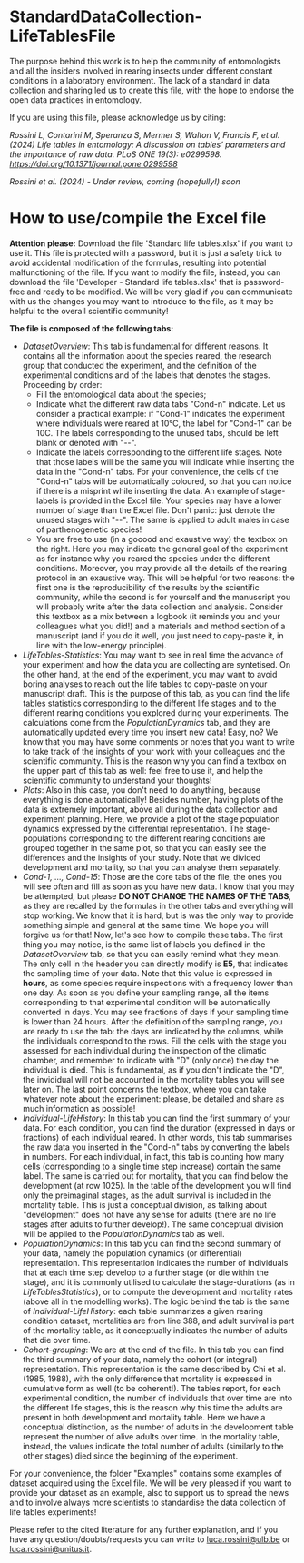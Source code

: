 # StandardDataCollection-LifeTablesFile

The purpose behind this work is to help the community of entomologists and all the insiders involved in rearing insects under different constant conditions in a laboratory environment. The lack of a standard in data collection and sharing led us to create this file, with the hope to endorse the open data practices in entomology.

If you are using this file, please acknowledge us by citing:

_Rossini L, Contarini M, Speranza S, Mermer S, Walton V, Francis F, et al. (2024) Life tables in entomology: A discussion on tables’ parameters and the importance of raw data. PLoS ONE 19(3): e0299598. https://doi.org/10.1371/journal.pone.0299598_

_Rossini et al. (2024) - Under review, coming (hopefully!) soon_


# How to use/compile the Excel file

**Attention please:** Download the file 'Standard life tables.xlsx' if you want to use it. This file is protected with a password, but it is just a safety trick to avoid accidental modification of the formulas, resulting into potential malfunctioning of the file. If you want to modify the file, instead, you can download the file 'Developer - Standard life tables.xlsx' that is password-free and ready to be modified. We will be very glad if you can communicate with us the changes you may want to introduce to the file, as it may be helpful to the overall scientific community!

**The file is composed of the following tabs:**

- _DatasetOverview_: This tab is fundamental for different reasons. It contains all the information about the species reared, the research group that conducted the experiment, and the definition of the experimental conditions and of the labels that denotes the stages. Proceeding by order:
    - Fill the entomological data about the species;
    - Indicate what the different raw data tabs "Cond-n" indicate. Let us consider a practical example: if "Cond-1" indicates the experiment where individuals were reared at 10°C, the label for "Cond-1" can be 10C. The labels corresponding to the unused tabs, should be left blank or denoted with "--".
    - Indicate the labels corresponding to the different life stages. Note that those labels will be the same you will indicate while inserting the data in the "Cond-n" tabs. For your convenience, the cells of the "Cond-n" tabs will be automatically coloured, so that you can notice if there is a misprint while inserting the data. An example of stage-labels is provided in the Excel file. Your species may have a lower number of stage than the Excel file. Don't panic: just denote the unused stages with "--". The same is applied to adult males in case of parthenogenetic species!
    - You are free to use (in a gooood and exaustive way) the textbox on the right. Here you may indicate the general goal of the experiment as for instance why you reared the species under the different conditions. Moreover, you may provide all the details of the rearing protocol in an exaustive way. This will be helpful for two reasons: the first one is the reproducibility of the results by the scientific community, while the second is for yourself and the manuscript you will probably write after the data collection and analysis. Consider this textbox as a mix between a logbook (it reminds you and your colleagues what you did!) and a materials and method section of a manuscript (and if you do it well, you just need to copy-paste it, in line with the low-energy principle).
- _LifeTables-Statistics_: You may want to see in real time the advance of your experiment and how the data you are collecting are syntetised. On the other hand, at the end of the experiment, you may want to avoid boring analyses to reach out the life tables to copy-paste on your manuscript draft. This is the purpose of this tab, as you can find the life tables statistics corresponding to the different life stages and to the different rearing conditions you explored during your experiments. The calculations come from the _PopulationDynamics_ tab, and they are automatically updated every time you insert new data! Easy, no? We know that you may have some comments or notes that you want to write to take track of the insights of your work with your colleagues and the scientific community. This is the reason why you can find a textbox on the upper part of this tab as well: feel free to use it, and help the scientific community to understand your thoughts!
- _Plots_: Also in this case, you don't need to do anything, because everything is done automatically! Besides number, having plots of the data is extremely important, above all during the data collection and experiment planning. Here, we provide a plot of the stage population dynamics expressed by the differential representation. The stage-populations corresponding to the different rearing conditions are grouped together in the same plot, so that you can easily see the differences and the insights of your study. Note that we divided development and mortality, so that you can analyse them separately.
- _Cond-1, …, Cond-15_: Those are the core tabs of the file, the ones you will see often and fill as soon as you have new data. I know that you may be attempted, but please **DO NOT CHANGE THE NAMES OF THE TABS**, as they are recalled by the formulas in the other tabs and everything will stop working. We know that it is hard, but is was the only way to provide something simple and general at the same time. We hope you will forgive us for that! Now, let's see how to compile these tabs. The first thing you may notice, is the same list of labels you defined in the _DatasetOverview_ tab, so that you can easily remind what they mean. The only cell in the header you can directly modify is **E5**, that indicates the sampling time of your data. Note that this value is expressed in **hours**, as some species require inspections with a frequency lower than one day. As soon as you define your sampling range, all the items corresponding to that experimental condition will be automatically converted in days. You may see fractions of days if your sampling time is lower than 24 hours. After the definition of the sampling range, you are ready to use the tab: the days are indicated by the columns, while the individuals correspond to the rows. Fill the cells with the stage you assessed for each individual during the inspection of the climatic chamber, and remember to indicate with "D" (only once) the day the individual is died. This is fundamental, as if you don't indicate the "D", the invididual will not be accounted in the mortality tables you will see later on. The last point concerns the textbox, where you can take whatever note about the experiment: please, be detailed and share as much information as possible! 
- _Individual-LifeHistory_: In this tab you can find the first summary of your data. For each condition, you can find the duration (expressed in days or fractions) of each individual reared. In other words, this tab summarises the raw data you inserted in the "Cond-n" tabs by converting the labels in numbers. For each individual, in fact, this tab is counting how many cells (corresponding to a single time step increase) contain the same label. The same is carried out for mortality, that you can find below the development (at row 1025). In the table of the development you will find only the preimaginal stages, as the adult survival is included in the mortality table. This is just a conceptual division, as talking about "development" does not have any sense for adults (there are no life stages after adults to further develop!). The same conceptual division will be applied to the _PopulationDynamics_ tab as well.
- _PopulationDynamics_: In this tab you can find the second summary of your data, namely the population dynamics (or differential) representation. This representation indicates the number of individuals that at each time step develop to a further stage (or die within the stage), and it is commonly utilised to calculate the stage-durations (as in _LifeTablesStatistics_), or to compute the development and mortality rates (above all in the modelling works). The logic behind the tab is the same of _Individual-LifeHistory_: each table summarizes a given rearing condition dataset, mortalities are from line 388, and adult survival is part of the mortality table, as it conceptually indicates the number of adults that die over time.
- _Cohort-grouping_: We are at the end of the file. In this tab you can find the third summary of your data, namely the cohort (or integral) representation. This representation is the same described by Chi et al. (1985, 1988), with the only difference that mortality is expressed in cumulative form as well (to be coherent!). The tables report, for each experimental condition, the number of individuals that over time are into the different life stages, this is the reason why this time the adults are present in both development and mortality table. Here we have a conceptual distinction, as the number of adults in the development table represent the number of alive adults over time. In the mortality table, instead, the values indicate the total number of adults (similarly to the other stages) died since the beginning of the experiment.

For your convenience, the folder "Examples" contains some examples of dataset acquired using the Excel file. We will be very pleased if you want to provide your dataset as an example, also to support us to spread the news and to involve always more scientists to standardise the data collection of life tables experiments!

Please refer to the cited literature for any further explanation, and if you have any question/doubts/requests you can write to luca.rossini@ulb.be or luca.rossini@unitus.it.  

